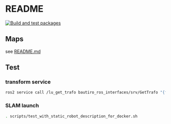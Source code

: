 # README

[![Build and test packages](https://github.boschdevcloud.com/BAUTIRO/lu_rough_localization/actions/workflows/build.yml/badge.svg)](https://github.boschdevcloud.com/BAUTIRO/lu_rough_localization/actions/workflows/build.yml)

## Maps

see [README.md](maps/README.md)

## Test

### transform service

```bash
ros2 service call /lu_get_trafo bautiro_ros_interfaces/srv/GetTrafo "{from_frame: {data: 'map'}, to_frame: {data: 'map'} }"
```

### SLAM launch

```bash
. scripts/test_with_static_robot_description_for_docker.sh
```
